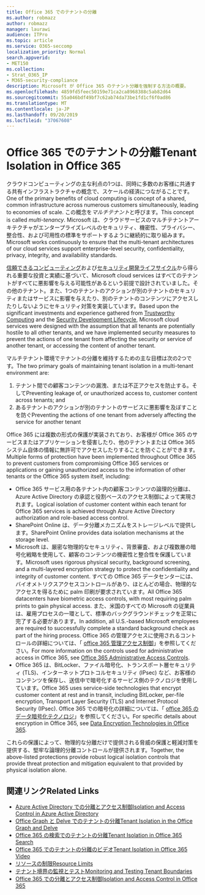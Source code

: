 ```yaml
---
title: Office 365 でのテナントの分離
ms.author: robmazz
author: robmazz
manager: laurawi
audience: ITPro
ms.topic: article
ms.service: O365-seccomp
localization_priority: Normal
search.appverid:
- MET150
ms.collection:
- Strat_O365_IP
- M365-security-compliance
description: Microsoft が Office 365 のテナント分離を強制する方法の概要。
ms.openlocfilehash: 4859fd5feec50159e71ca2ca8968388c5ab82d64
ms.sourcegitcommit: 55a046bdf49bf7c62ab74da73be1fd1cf6f0ad86
ms.translationtype: MT
ms.contentlocale: ja-JP
ms.lasthandoff: 09/20/2019
ms.locfileid: "37067608"
---
```

# <a name="tenant-isolation-in-office-365"></a><span data-ttu-id="f1959-103">Office 365 でのテナントの分離</span><span class="sxs-lookup"><span data-stu-id="f1959-103">Tenant Isolation in Office 365</span></span>

<span data-ttu-id="f1959-104">クラウドコンピューティングの主な利点の1つは、同時に多数のお客様に共通する共有インフラストラクチャの概念で、スケールの経済につながることです。</span><span class="sxs-lookup"><span data-stu-id="f1959-104">One of the primary benefits of cloud computing is concept of a shared, common infrastructure across numerous customers simultaneously, leading to economies of scale.</span></span> <span data-ttu-id="f1959-105">この概念を*マルチテナント*と呼びます。</span><span class="sxs-lookup"><span data-stu-id="f1959-105">This concept is called *multi-tenancy*.</span></span> <span data-ttu-id="f1959-106">Microsoft は、クラウドサービスのマルチテナントアーキテクチャがエンタープライズレベルのセキュリティ、機密性、プライバシー、整合性、および可用性の標準をサポートするように継続的に取り組みます。</span><span class="sxs-lookup"><span data-stu-id="f1959-106">Microsoft works continuously to ensure that the multi-tenant architectures of our cloud services support enterprise-level security, confidentiality, privacy, integrity, and availability standards.</span></span>

<span data-ttu-id="f1959-107">[信頼できるコンピューティング](https://www.microsoft.com/en-us/twc/default.aspx)および[セキュリティ開発ライフサイクル](http://www.microsoft.com/security/sdl/default.aspx)から得られる重要な投資と実績に基づいて、Microsoft cloud services はすべてのテナントがすべてに悪影響を与える可能性があるという前提で設計されていました。その他のテナント。また、1つのテナントのアクションが別のテナントのセキュリティまたはサービスに影響を与えたり、別のテナントのコンテンツにアクセスしたりしないようにセキュリティ対策を実装しています。</span><span class="sxs-lookup"><span data-stu-id="f1959-107">Based upon the significant investments and experience gathered from [Trustworthy Computing](https://www.microsoft.com/en-us/twc/default.aspx) and the [Security Development Lifecycle](http://www.microsoft.com/security/sdl/default.aspx), Microsoft cloud services were designed with the assumption that all tenants are potentially hostile to all other tenants, and we have implemented security measures to prevent the actions of one tenant from affecting the security or service of another tenant, or accessing the content of another tenant.</span></span>

<span data-ttu-id="f1959-108">マルチテナント環境でテナントの分離を維持するための主な目標は次の2つです。</span><span class="sxs-lookup"><span data-stu-id="f1959-108">The two primary goals of maintaining tenant isolation in a multi-tenant environment are:</span></span>
1.  <span data-ttu-id="f1959-109">テナント間での顧客コンテンツの漏洩、または不正アクセスを防止する。そして</span><span class="sxs-lookup"><span data-stu-id="f1959-109">Preventing leakage of, or unauthorized access to, customer content across tenants; and</span></span>
2.  <span data-ttu-id="f1959-110">あるテナントのアクションが別のテナントのサービスに悪影響を及ぼすことを防ぐ</span><span class="sxs-lookup"><span data-stu-id="f1959-110">Preventing the actions of one tenant from adversely affecting the service for another tenant</span></span>

<span data-ttu-id="f1959-111">Office 365 には複数の形式の保護が実装されており、お客様が Office 365 のサービスまたはアプリケーションを侵害したり、他のテナントまたは Office 365 システム自体の情報に無許可でアクセスしたりすることを防ぐことができます。</span><span class="sxs-lookup"><span data-stu-id="f1959-111">Multiple forms of protection have been implemented throughout Office 365 to prevent customers from compromising Office 365 services or applications or gaining unauthorized access to the information of other tenants or the Office 365 system itself, including:</span></span>
- <span data-ttu-id="f1959-112">Office 365 サービス用の各テナント内の顧客コンテンツの論理的分離は、Azure Active Directory の承認と役割ベースのアクセス制御によって実現されます。</span><span class="sxs-lookup"><span data-stu-id="f1959-112">Logical isolation of customer content within each tenant for Office 365 services is achieved through Azure Active Directory authorization and role-based access control.</span></span>
- <span data-ttu-id="f1959-113">SharePoint Online は、データ分離メカニズムをストレージレベルで提供します。</span><span class="sxs-lookup"><span data-stu-id="f1959-113">SharePoint Online provides data isolation mechanisms at the storage level.</span></span>
- <span data-ttu-id="f1959-114">Microsoft は、厳密な物理的なセキュリティ、背景審査、および複数層の暗号化戦略を使用して、顧客のコンテンツの機密性と整合性を保護しています。</span><span class="sxs-lookup"><span data-stu-id="f1959-114">Microsoft uses rigorous physical security, background screening, and a multi-layered encryption strategy to protect the confidentiality and integrity of customer content.</span></span> <span data-ttu-id="f1959-115">すべての Office 365 データセンターには、バイオメトリクスアクセスコントロールがあり、ほとんどの場合、物理的なアクセスを得るために palm 印刷が要求されています。</span><span class="sxs-lookup"><span data-stu-id="f1959-115">All Office 365 datacenters have biometric access controls, with most requiring palm prints to gain physical access.</span></span> <span data-ttu-id="f1959-116">また、米国のすべての Microsoft の従業員は、雇用プロセスの一環として、標準のバックグラウンドチェックを正常に完了する必要があります。</span><span class="sxs-lookup"><span data-stu-id="f1959-116">In addition, all U.S.-based Microsoft employees are required to successfully complete a standard background check as part of the hiring process.</span></span> <span data-ttu-id="f1959-117">Office 365 の管理アクセスに使用されるコントロールの詳細については、「 [office 365 管理アクセス制御](office-365-administrative-access-controls-overview.md)」を参照してください。</span><span class="sxs-lookup"><span data-stu-id="f1959-117">For more information on the controls used for administrative access in Office 365, see [Office 365 Administrative Access Controls](office-365-administrative-access-controls-overview.md).</span></span>
- <span data-ttu-id="f1959-118">Office 365 は、BitLocker、ファイル暗号化、トランスポート層セキュリティ (TLS)、インターネットプロトコルセキュリティ (IPsec) など、お客様のコンテンツを保存し、送信中で暗号化するサービス側のテクノロジを使用しています。</span><span class="sxs-lookup"><span data-stu-id="f1959-118">Office 365 uses service-side technologies that encrypt customer content at rest and in transit, including BitLocker, per-file encryption, Transport Layer Security (TLS) and Internet Protocol Security (IPsec).</span></span> <span data-ttu-id="f1959-119">Office 365 での暗号化の詳細については、「 [office 365 のデータ暗号化テクノロジ](/microsoft-365/compliance/office-365-encryption-in-the-microsoft-cloud-overview.md)」を参照してください。</span><span class="sxs-lookup"><span data-stu-id="f1959-119">For specific details about encryption in Office 365, see [Data Encryption Technologies in Office 365](/microsoft-365/compliance/office-365-encryption-in-the-microsoft-cloud-overview.md).</span></span>

<span data-ttu-id="f1959-120">これらの保護によって、物理的な分離だけで提供される脅威の保護と軽減対策を提供する、堅牢な論理的分離コントロールが提供されます。</span><span class="sxs-lookup"><span data-stu-id="f1959-120">Together, the above-listed protections provide robust logical isolation controls that provide threat protection and mitigation equivalent to that provided by physical isolation alone.</span></span>

## <a name="related-links"></a><span data-ttu-id="f1959-121">関連リンク</span><span class="sxs-lookup"><span data-stu-id="f1959-121">Related Links</span></span>
- [<span data-ttu-id="f1959-122">Azure Active Directory での分離とアクセス制御</span><span class="sxs-lookup"><span data-stu-id="f1959-122">Isolation and Access Control in Azure Active Directory</span></span>](office-365-isolation-in-azure-active-directory.md)
- [<span data-ttu-id="f1959-123">Office Graph と Delve でのテナントの分離</span><span class="sxs-lookup"><span data-stu-id="f1959-123">Tenant Isolation in the Office Graph and Delve</span></span>](office-365-isolation-in-graph-and-delve.md)
- [<span data-ttu-id="f1959-124">Office 365 の検索でのテナントの分離</span><span class="sxs-lookup"><span data-stu-id="f1959-124">Tenant Isolation in Office 365 Search</span></span>](office-365-isolation-in-office-365-search.md)
- [<span data-ttu-id="f1959-125">Office 365 でのテナントの分離のビデオ</span><span class="sxs-lookup"><span data-stu-id="f1959-125">Tenant Isolation in Office 365 Video</span></span>](office-365-isolation-in-office-365-video.md)
- [<span data-ttu-id="f1959-126">リソースの制限</span><span class="sxs-lookup"><span data-stu-id="f1959-126">Resource Limits</span></span>](office-365-resource-limits.md)
- [<span data-ttu-id="f1959-127">テナント境界の監視とテスト</span><span class="sxs-lookup"><span data-stu-id="f1959-127">Monitoring and Testing Tenant Boundaries</span></span>](office-365-monitoring-and-testing.md)
- [<span data-ttu-id="f1959-128">Office 365 での分離とアクセス制御</span><span class="sxs-lookup"><span data-stu-id="f1959-128">Isolation and Access Control in Office 365</span></span>](office-365-isolation-in-office-365.md)